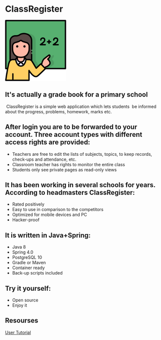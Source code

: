 # ClassRegister 
<img src="./teacher.png" width="200" height="200">

 
 
## It's actually a grade book for a primary school

 ClassRegister is a simple web application which lets students
 be informed about the progress, problems, homework, marks etc.

## After login you are to be forwarded to your account. Three account types with different access rights are provided:

- Teachers are free to edit the lists of subjects, topics, to keep records, check-ups and attendance, etc.
- Classroom teacher has rights to monitor the entire class
- Students only see private pages as read-only views

## It has been working in several schools for years. According to headmasters ClassRegister:

- Rated positively
- Easy to use in comparison to the competitors
- Optimized for mobile devices and PC
- Hacker-proof

## It is written in Java+Spring:

- Java 8
- Spring 4.0
- PostgreSQL 10
- Gradle or Maven 
- Container ready
- Back-up scripts included

## Try it yourself:

- Open source
- Enjoy it

## Resourses

[User Tutorial](docs/Tutorial.pdf)

